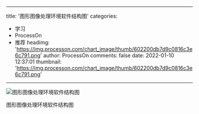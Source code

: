 
---
title: '图形图像处理环境软件结构图'
categories: 
 - 学习
 - ProcessOn
 - 推荐
headimg: 'https://img.processon.com/chart_image/thumb/602200db7d9c0816c3e6c791.png'
author: ProcessOn
comments: false
date: 2022-01-10 12:37:01
thumbnail: 'https://img.processon.com/chart_image/thumb/602200db7d9c0816c3e6c791.png'
---

<div>   
<img class="thumb" alt="图形图像处理环境软件结构图" src="https://img.processon.com/chart_image/thumb/602200db7d9c0816c3e6c791.png" referrerpolicy="no-referrer">
<p>图形图像处理环境软件结构图</p>  
</div>
            